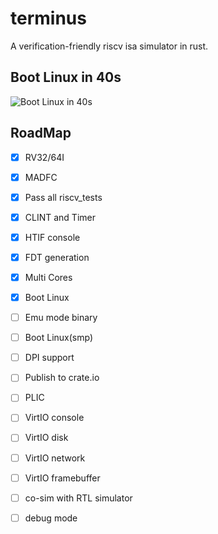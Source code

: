 # terminus
A verification-friendly riscv isa simulator in rust.


## Boot Linux in 40s
![Boot Linux in 40s](video/linux_boot.gif)

## RoadMap
- [x] RV32/64I
- [x] MADFC
- [x] Pass all riscv_tests
- [x] CLINT and Timer
- [x] HTIF console
- [x] FDT generation
- [x] Multi Cores
- [x] Boot Linux
- [ ] Emu mode binary
- [ ] Boot Linux(smp)
- [ ] DPI support
- [ ] Publish to crate.io
- [ ] PLIC
- [ ] VirtIO console
- [ ] VirtIO disk
- [ ] VirtIO network
- [ ] VirtIO framebuffer
- [ ] co-sim with RTL simulator
- [ ] debug mode




